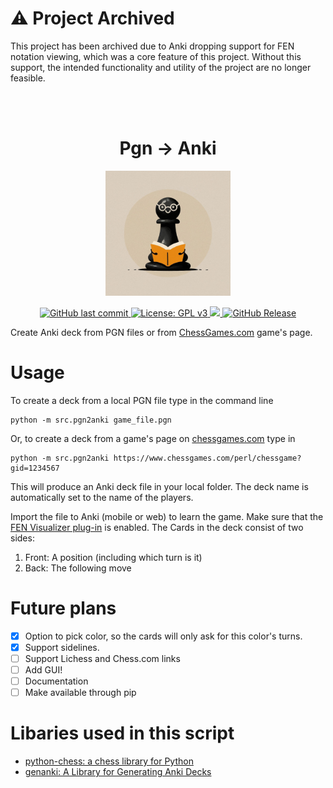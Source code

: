 # ⚠️ Project Archived

This project has been archived due to Anki dropping support for FEN notation viewing, which was a core feature of this project. Without this support, the intended functionality and utility of the project are no longer feasible.

<br>
<br>

<h1 align="center">Pgn -> Anki</h1>
<div align="center" id="logo">
    <img src="./assets/pawn.jpg" width="200", height="200">
</div>

<p align="center">
    <a href="https://github.com/menisadi/pgn2anki/pulse">
      <img alt="GitHub last commit" src="https://img.shields.io/github/last-commit/menisadi/pgn2anki">
    </a>
    <a href="https://www.gnu.org/licenses/gpl-3.0">
        <img alt="License: GPL v3" src="https://img.shields.io/badge/License-GPLv3-blue.svg">
    </a>
    <a href="https://hits.seeyoufarm.com">
        <img src="https://hits.seeyoufarm.com/api/count/incr/badge.svg?url=https%3A%2F%2Fgithub.com%2Fmenisadi%2Fpgn2anki&count_bg=%2379C83D&title_bg=%23555555&icon=&icon_color=%23E7E7E7&title=hits&edge_flat=false"/>
    </a>
    <a href="https://github.com/menisadi/pgn2anki/releases">
        <img alt="GitHub Release" src="https://img.shields.io/github/v/release/menisadi/pgn2anki">
    </a>
</p>

Create Anki deck from PGN files or from [ChessGames.com](https://www.chessgames.com/) game's page.

# Usage
To create a deck from a local PGN file type in the command line

```
python -m src.pgn2anki game_file.pgn
```

Or, to create a deck from a game's page on [chessgames.com](chessgames.com) type in 
```
python -m src.pgn2anki https://www.chessgames.com/perl/chessgame?gid=1234567
```

This will produce an Anki deck file in your local folder. 
The deck name is automatically set to the name of the players. 

Import the file to Anki (mobile or web) to learn the game. Make sure that the [FEN Visualizer plug-in](https://ankiweb.net/shared/info/807548099) is enabled.
The Cards in the deck consist of two sides:
1. Front: A position (including which turn is it)
2. Back: The following move 

# Future plans
- [x] Option to pick color, so the cards will only ask for this color's turns.
- [x] Support sidelines.
- [ ] Support Lichess and Chess.com links
- [ ] Add GUI!
- [ ] Documentation
- [ ] Make available through pip

# Libaries used in this script
- [python-chess: a chess library for Python](https://github.com/niklasf/python-chess)
- [genanki: A Library for Generating Anki Decks](https://github.com/kerrickstaley/genanki)
